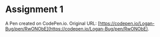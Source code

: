 # Assignment 1

A Pen created on CodePen.io. Original URL: [https://codepen.io/Logan-Bug/pen/RwONObE](https://codepen.io/Logan-Bug/pen/RwONObE).

